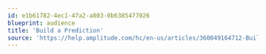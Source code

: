 ```yaml
---
id: e1b61782-4ec1-47a2-a803-0b6385477026
blueprint: audience
title: 'Build a Prediction'
source: 'https://help.amplitude.com/hc/en-us/articles/360049164712-Build-a-prediction'
---
```

